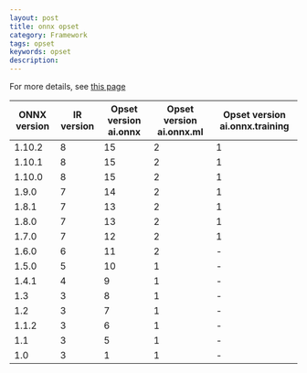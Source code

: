 ```yaml
---
layout: post
title: onnx opset
category: Framework
tags: opset
keywords: opset
description:
---
```


For more details, see [this page](https://github.com/onnx/onnx/blob/master/docs/Versioning.md)

| ONNX version | IR version | Opset version ai.onnx | Opset version ai.onnx.ml | Opset version ai.onnx.training |
| ------------ | ---------- | --------------------- | ------------------------ | ------------------------------ |
| 1.10.2       | 8          | 15                    | 2                        | 1                              |
| 1.10.1       | 8          | 15                    | 2                        | 1                              |
| 1.10.0       | 8          | 15                    | 2                        | 1                              |
| 1.9.0        | 7          | 14                    | 2                        | 1                              |
| 1.8.1        | 7          | 13                    | 2                        | 1                              |
| 1.8.0        | 7          | 13                    | 2                        | 1                              |
| 1.7.0        | 7          | 12                    | 2                        | 1                              |
| 1.6.0        | 6          | 11                    | 2                        | -                              |
| 1.5.0        | 5          | 10                    | 1                        | -                              |
| 1.4.1        | 4          | 9                     | 1                        | -                              |
| 1.3          | 3          | 8                     | 1                        | -                              |
| 1.2          | 3          | 7                     | 1                        | -                              |
| 1.1.2        | 3          | 6                     | 1                        | -                              |
| 1.1          | 3          | 5                     | 1                        | -                              |
| 1.0          | 3          | 1                     | 1                        | -                              |
